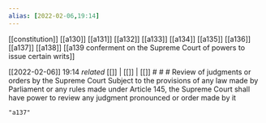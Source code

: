 ```yaml
---
alias: [2022-02-06,19:14]
---
```

[[constitution]] [[a130]] [[a131]] [[a132]] [[a133]] [[a134]] [[a135]] [[a136]] [[a137]] [[a138]] [[a139 conferment on the Supreme Court of powers to issue certain writs]]

[[2022-02-06]] 19:14 _related_ [[]] | [[]] | [[]] # # #
Review of judgments or orders by the Supreme Court Subject to the provisions of any law made by Parliament or any rules made under Article 145, the Supreme Court shall have power to review any judgment pronounced or order made by it
```query
"a137"
```